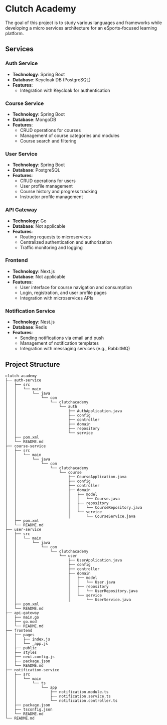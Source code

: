 # Clutch Academy 

The goal of this project is to study various languages and frameworks while developing a micro
services architecture for an eSports-focused learning platform.

## Services

### Auth Service
- **Technology**: Spring Boot
- **Database**: Keycloak DB (PostgreSQL)
- **Features**:
    - Integration with Keycloak for authentication

### Course Service
- **Technology**: Spring Boot
- **Database**: MongoDB
- **Features**:
    - CRUD operations for courses
    - Management of course categories and modules
    - Course search and filtering

### User Service
- **Technology**: Spring Boot
- **Database**: PostgreSQL
- **Features**:
    - CRUD operations for users
    - User profile management
    - Course history and progress tracking
    - Instructor profile management

### API Gateway
- **Technology**: Go
- **Database**: Not applicable
- **Features**:
    - Routing requests to microservices
    - Centralized authentication and authorization
    - Traffic monitoring and logging

### Frontend
- **Technology**: Next.js
- **Database**: Not applicable
- **Features**:
    - User interface for course navigation and consumption
    - Login, registration, and user profile pages
    - Integration with microservices APIs

### Notification Service
- **Technology**: Nest.js
- **Database**: Redis
- **Features**:
    - Sending notifications via email and push
    - Management of notification templates
    - Integration with messaging services (e.g., RabbitMQ)

## Project Structure

```filetree
clutch-academy
├── auth-service
│   ├── src
│   │   └── main
│   │       └── java
│   │           └── com
│   │               └── clutchacademy
│   │                   └── auth
│   │                       ├── AuthApplication.java
│   │                       ├── config
│   │                       ├── controller
│   │                       ├── domain
│   │                       ├── repository
│   │                       └── service
│   ├── pom.xml
│   └── README.md
├── course-service
│   ├── src
│   │   └── main
│   │       └── java
│   │           └── com
│   │               └── clutchacademy
│   │                   └── course
│   │                       ├── CourseApplication.java
│   │                       ├── config
│   │                       ├── controller
│   │                       ├── domain
│   │                       │   ├── model
│   │                       │   │   └── Course.java
│   │                       │   ├── repository
│   │                       │   │   └── CourseRepository.java
│   │                       │   └── service
│   │                       │       └── CourseService.java
│   ├── pom.xml
│   └── README.md
├── user-service
│   ├── src
│   │   └── main
│   │       └── java
│   │           └── com
│   │               └── clutchacademy
│   │                   └── user
│   │                       ├── UserApplication.java
│   │                       ├── config
│   │                       ├── controller
│   │                       ├── domain
│   │                       │   ├── model
│   │                       │   │   └── User.java
│   │                       │   ├── repository
│   │                       │   │   └── UserRepository.java
│   │                       │   └── service
│   │                       │       └── UserService.java
│   ├── pom.xml
│   └── README.md
├── api-gateway
│   ├── main.go
│   ├── go.mod
│   └── README.md
├── frontend
│   ├── pages
│   │   ├── index.js
│   │   └── _app.js
│   ├── public
│   ├── styles
│   ├── next.config.js
│   ├── package.json
│   └── README.md
├── notification-service
│   ├── src
│   │   └── main
│   │       └── ts
│   │           └── app
│   │               ├── notification.module.ts
│   │               ├── notification.service.ts
│   │               └── notification.controller.ts
│   ├── package.json
│   ├── tsconfig.json
│   └── README.md
└── README.md
```